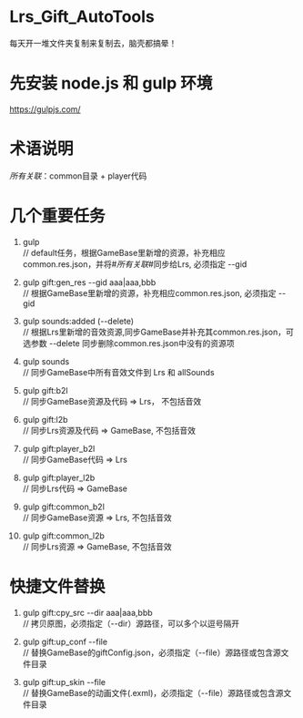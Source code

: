 # Lrs_Gift_AutoTools
  每天开一堆文件夹复制来复制去，脑壳都搞晕！

# 先安装 node.js 和 gulp 环境
  https://gulpjs.com/

# 术语说明
  *所有关联*：common目录 + player代码

# 几个重要任务
  1) gulp                       
  // default任务，根据GameBase里新增的资源，补充相应common.res.json，并将#*所有关联*#同步给Lrs, 必须指定 --gid
  
  2) gulp gift:gen_res --gid aaa|aaa,bbb      
  // 根据GameBase里新增的资源，补充相应common.res.json, 必须指定 --gid
  
  3) gulp sounds:added (--delete)           
  // 根据Lrs里新增的音效资源,同步GameBase并补充其common.res.json，可选参数 --delete 同步删除common.res.json中没有的资源项
  
  4) gulp sounds                
  // 同步GameBase中所有音效文件到 Lrs 和 allSounds
  
  5) gulp gift:b2l              
  // 同步GameBase资源及代码 => Lrs， 不包括音效
  
  6) gulp gift:l2b              
  // 同步Lrs资源及代码 => GameBase, 不包括音效
  
  7) gulp gift:player_b2l       
  // 同步GameBase代码 => Lrs
  
  8) gulp gift:player_l2b       
  // 同步Lrs代码 => GameBase
  
  9) gulp gift:common_b2l       
  // 同步GameBase资源 => Lrs, 不包括音效
  
  10) gulp gift:common_l2b      
  // 同步Lrs资源 => GameBase, 不包括音效
  
 # 快捷文件替换
  1) gulp gift:cpy_src --dir aaa|aaa,bbb      
  // 拷贝原图，必须指定（--dir）源路径，可以多个以逗号隔开
  
  2) gulp gift:up_conf --file                 
  // 替换GameBase的giftConfig.json，必须指定（--file）源路径或包含源文件目录
  
  3) gulp gift:up_skin --file                 
  // 替换GameBase的动画文件(.exml)，必须指定（--file）源路径或包含源文件目录
